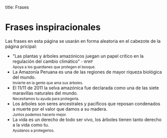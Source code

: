 title: Frases

# Frases inspiracionales

Las frases en esta página se usarán en forma aleatoria en el cabezote de la página pricipal:

- "Las plantas y árboles amazónicos juegan un papel crítico en la regulación del cambio climático" <small>- WWF</small> <br><small>Apoya a los guardianes que protegen el bosque.</small>
- La Amazonía Peruana es una de las regiones de mayor riqueza biológica del mundo. <br><small>Invierte en la gente que ama sus árboles.</small>
- El 11/11 de 2011 la selva amazónica fue declarada como una de las siete maravillas naturales del mundo. <br><small>Necesitamos tu ayuda para protegerla.</small>
- Los árboles son seres ancestrales y pacíficos que reposan condenados a muerte por el valor que damos a su madera.  <br><small>Juntos podemos hacerlo mejor.</small>
- La vida es un derecho de todo ser vivo, los árboles tienen tanto derecho a la vida como tu.<br><small>Ayúdanos a protegerlos.</small>
